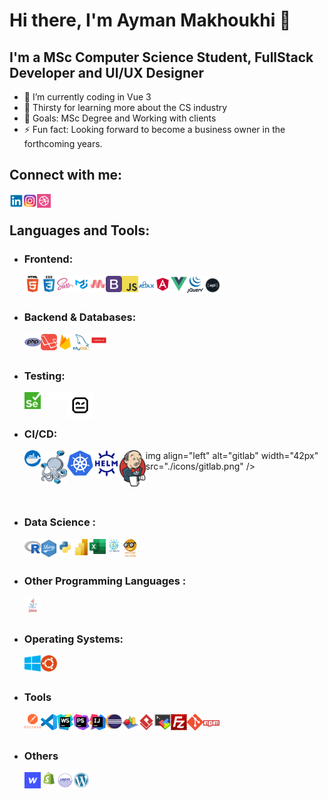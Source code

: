 # Hi there, I'm Ayman Makhoukhi 👋

## I'm a MSc Computer Science Student, FullStack Developer and UI/UX Designer

- 🌱 I’m currently coding in Vue 3
- 👯 Thirsty for learning more about the CS industry
- 🥅 Goals: MSc Degree and Working with clients
- ⚡ Fun fact: Looking forward to become a business owner in the forthcoming years.

## Connect with me:

[<img align="left" alt="Ayman MAKHOUKHI IN | LinkedIn" width="22px" src="./icons/linkedin.png" />][linkedin]
[<img align="left" alt="Ayman MAKHOUKHI IG | Instagram" width="22px" src="./icons/instagram.png" />][instagram]
[<img align="left" alt="Ayman Makhoukhi DB | Dribble" width="22px" src="./icons/dribble.png" />][dribbble]


<!-- [<img align="left" alt="webstain.com" width="22px" src="https://raw.githubusercontent.com/iconic/open-iconic/master/svg/globe.svg" />][website] -->

<br />

## Languages and Tools: <br />
- ### Frontend:

  <img align="left" alt="HTML5" width="26px" src="https://raw.githubusercontent.com/github/explore/80688e429a7d4ef2fca1e82350fe8e3517d3494d/topics/html/html.png" />

  <img align="left" alt="CSS3" width="26px" src="https://raw.githubusercontent.com/github/explore/80688e429a7d4ef2fca1e82350fe8e3517d3494d/topics/css/css.png" />

  <img align="left" alt="Sass" width="26px" src="https://raw.githubusercontent.com/github/explore/80688e429a7d4ef2fca1e82350fe8e3517d3494d/topics/sass/sass.png" />

  <img align="left" alt="MaterialUI" width="26px" src="./icons/materialUI.png" />

  <img align="left" alt="MaterializeCSS" width="26px" src="./icons/materialize.png" />

  
  <img align="left" alt="Bootstrap" width="26px" src="https://raw.githubusercontent.com/github/explore/80688e429a7d4ef2fca1e82350fe8e3517d3494d/topics/bootstrap/bootstrap.png" />


  <img align="left" alt="JavaScript" width="26px" src="https://raw.githubusercontent.com/github/explore/80688e429a7d4ef2fca1e82350fe8e3517d3494d/topics/javascript/javascript.png" />

  <img align="left" alt="Ajax" width="26px" style="padding-top:8px;" src="./icons/ajax.png" />

  <img align="left" alt="Angular" width="26px" src="https://raw.githubusercontent.com/github/explore/80688e429a7d4ef2fca1e82350fe8e3517d3494d/topics/angular/angular.png" />

  <img align="left" alt="Vue" width="26px" src="https://raw.githubusercontent.com/github/explore/80688e429a7d4ef2fca1e82350fe8e3517d3494d/topics/vue/vue.png" />

  <img align="left" alt="jquery" width="26px" src="./icons/jquery.png" />

  <img align="left" alt="API" width="30px" src="./icons/api.png" />


<br /> <br />

- ### Backend & Databases:

    <img align="left" alt="PHP" width="26px" src="https://raw.githubusercontent.com/github/explore/80688e429a7d4ef2fca1e82350fe8e3517d3494d/topics/php/php.png" />

    <img align="left" alt="Laravel" width="26px" src="./icons/laravel.png" />

    <img align="left" alt="firebase" width="26px" src="./icons/firebase.png" />

    <img align="left" alt="MySQL" width="26px" src="./icons/mysql.png" />

    <img align="left" alt="Oracle" width="30px" src="./icons/oracle.png" />

<br /> <br />

- ### Testing:

    <img align="left" alt="Selenium" width="26px" src="./icons/selenium.png" />

    <img align="left" alt="Cypress" width="42px" src="./icons/cypress.png" />
    
    <img align="left" alt="Robot" width="42px" src="./icons/robot.png" />

<br /> <br />


- ### CI/CD:

    <img align="left" alt="Docker" width="26px" src="./icons/docker.png" />

    <img align="left" alt="Docker Compose" width="42px" src="./icons/docker-compose.png" />
    
    <img align="left" alt="K8S" width="42px" src="./icons/k8s.png" />
    
    <img align="left" alt="Helm" width="42px" src="./icons/helm.png" />
    
    <img align="left" alt="Jenkins" width="42px" src="./icons/jenkins.png" />
    
    img align="left" alt="gitlab" width="42px" src="./icons/gitlab.png" />

<br /> <br />


- ### Data Science :

  <img align="left" alt="R" width="26px" src="https://raw.githubusercontent.com/github/explore/80688e429a7d4ef2fca1e82350fe8e3517d3494d/topics/r/r.png" />

  <img align="left" alt="Orange" width="26px" src="./icons/shiny.png" />

  <img align="left" alt="Python" width="26px" src="https://raw.githubusercontent.com/github/explore/80688e429a7d4ef2fca1e82350fe8e3517d3494d/topics/python/python.png" />

  <img align="left" alt="powerbi" width="26px" src="./icons/powerbi.png" />

  <img align="left" alt="excel" width="26px" src="./icons/excel.png" />

  <img align="left" alt="IBM Watson" width="26px" src="./icons/ibm-watson.png" />

  <img align="left" alt="Orange" width="26px" src="./icons/orange.png" />


<br /><br />

- ### Other Programming Languages :

  <img align="left" alt="java" width="26px" src="./icons/java.png" />

<br /><br />

- ### Operating Systems:
  <img align="left" alt="Windows 10" width="26px" src="./icons/windows10.png" />
  <img align="left" alt="Ubuntu" width="26px" src="./icons/ubuntu.png" />

  <br /><br />
- ### Tools
    <img align="left" alt="postman" width="26px" src="./icons/postman.png" />
    <img align="left" alt="Visual Studio Code" width="26px" src="https://raw.githubusercontent.com/github/explore/80688e429a7d4ef2fca1e82350fe8e3517d3494d/topics/visual-studio-code/visual-studio-code.png" />
    <img align="left" alt="webstorm" width="26px" src="./icons/webstorm.png"/>
    <img align="left" alt="phpstorm" width="26px" src="./icons/phpstorm.png"/>
    <img align="left" alt="intelligIDEA" width="26px" src="./icons/intellij.png"/>
    <img align="left" alt="eclipse" width="26px" src="./icons/eclipse.png"/>
    <img align="left" alt="powerdesigner" width="26px" src="./icons/powerdesigner.png"/>
    <img align="left" alt="Visual Paradigm" width="26px" src="./icons/vsparadigm.png"/>
    <img align="left" alt="Mobaxterm" width="26px" src="./icons/mobaxterm.jpg"/>
    <img align="left" alt="filezilla" width="26px" src="./icons/filezilla.png"/>
    <img align="left" alt="git" width="26px" src="./icons/git.png"/>
    <img align="left" alt="npm" style="padding-top:10px;" width="26px" src="./icons/npm.png"/>

<br /><br />
- ### Others
    <img align="left" alt="webflow" width="26px" src="./icons/webflow.png" />
    <img align="left" alt="shopify" width="26px" src="./icons/shopify.png" />
    <img align="left" alt="liquid" width="26px" src="./icons/liquid.png" />
    <img align="left" alt="wordpress" width="26px" src="./icons/wp.png" />

<br /><br /> <br />

<!--
## Github Stats: 

[![Webstain's GitHub stats](https://github-readme-stats.vercel.app/api?username=AymanMak1&show_icons=true&theme=jolly)](https://github.com/anuraghazra/github-readme-stats)

[![Top Langs](https://github-readme-stats.vercel.app/api/top-langs/?username=AymanMak1&langs_count=10&layout=compact&theme=jolly)](https://github.com/anuraghazra/github-readme-stats)
-->





[website]: https://aymanmakhoukhi.netlify.app/
[instagram]: https://www.instagram.com/ayman_makhoukhi/
[linkedin]: https://www.linkedin.com/in/ayman-makhoukhi-81701a214/
[dribbble]: https://dribbble.com/AymanMak
